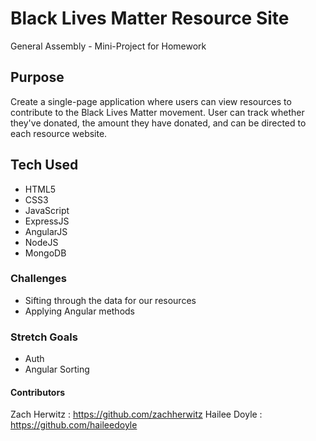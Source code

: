 # Black Lives Matter Resource Site
General Assembly - Mini-Project for Homework

## Purpose
Create a single-page application where users can view resources to contribute to the Black Lives Matter movement. User can track whether they've donated, the amount they have donated, and can be directed to each resource website. 

## Tech Used
- HTML5
- CSS3
- JavaScript
- ExpressJS
- AngularJS
- NodeJS
- MongoDB

### Challenges
- Sifting through the data for our resources
- Applying Angular methods

### Stretch Goals
- Auth
- Angular Sorting


#### Contributors
Zach Herwitz : https://github.com/zachherwitz
Hailee Doyle : https://github.com/haileedoyle
